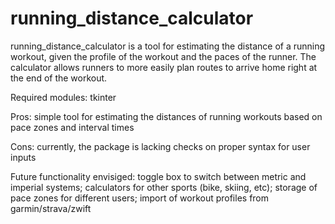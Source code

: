 # running_distance_calculator
running_distance_calculator is a tool for estimating the distance of a running workout, given the profile of the workout and the paces of the runner. The calculator allows runners to more easily plan routes to arrive home right at the end of the workout.

Required modules: tkinter

Pros: simple tool for estimating the distances of running workouts based on pace zones and interval times

Cons: currently, the package is lacking checks on proper syntax for user inputs

Future functionality envisiged: toggle box to switch between metric and imperial systems; calculators for other sports (bike, skiing, etc); storage of pace zones for different users; import of workout profiles from garmin/strava/zwift
